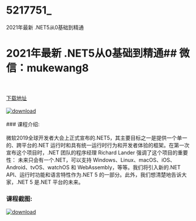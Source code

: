 # 5217751_
2021年最新 .NET5从0基础到精通
# 2021年最新 .NET5从0基础到精通## 微信：mukewang8
<br/></br>[下载地址](http://www.36tz.cn/article/5217751 "下载地址")
<br/></br>[![download](http://36tz.cn/muke_img/2021_01_1-78-300x152.png "下载地址")](http://www.36tz.cn/article/5217751 "下载地址")
<br/></br>### 课程介绍:<br/></br>微软2019全球开发者大会上正式宣布的.NET5，其主要目标之一是提供一个单一的、跨平台的.NET 运行时和具有统一运行时行为和开发者体验的框架。在第一次宣布这个项目时，.NET 团队的程序经理 Richard Lander 强调了这个项目的重要性：
未来只会有一个.NET，可以支持 Windows、Linux、macOS、iOS、Android、tvOS、watchOS 和 WebAssembly，等等。我们将引入新的.NET API、运行时功能和语言特性作为.NET 5 的一部分。此外，我们想清楚地告诉大家，.NET 5 是.NET 平台的未来。

### 课程截图:
[![download](http://36tz.cn/muke_img/2021_01_2-92.png "下载地址")](http://www.36tz.cn/article/5217751 "下载地址")
